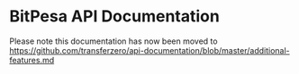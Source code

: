 # BitPesa API Documentation

Please note this documentation has now been moved to https://github.com/transferzero/api-documentation/blob/master/additional-features.md
